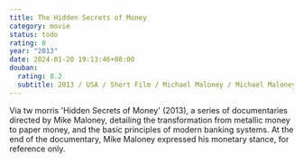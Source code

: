 ```yaml
---
title: The Hidden Secrets of Money
category: movie
status: todo
rating: 0
year: "2013"
date: 2024-01-20 19:13:46+08:00
douban:
  rating: 8.2
  subtitle: 2013 / USA / Short Film / Michael Maloney / Michael Maloney Max Keiser
---
```


Via tw morris 'Hidden Secrets of Money' (2013), a series of documentaries directed by Mike Maloney, detailing the transformation from metallic money to paper money, and the basic principles of modern banking systems. At the end of the documentary, Mike Maloney expressed his monetary stance, for reference only.
